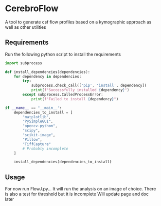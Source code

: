 # CerebroFlow
A tool to generate csf flow profiles based on a kymographic approach as well as other utilities
## Requirements
Run the following python script to install the requirements
```python
import subprocess

def install_dependencies(dependencies):
    for dependency in dependencies:
        try:
            subprocess.check_call(['pip', 'install', dependency])
            print(f"Successfully installed {dependency}")
        except subprocess.CalledProcessError:
            print(f"Failed to install {dependency}")

if __name__ == "__main__":
    dependencies_to_install = [
        "matplotlib",
        "PySimpleGUI",
        "opencv-python",
        "scipy",
        "scikit-image",
        "Pillow",
        "TiffCapture"
        # Probably incomplete
    ]

    install_dependencies(dependencies_to_install)

```

## Usage
For now run FlowJ.py...
It will run the analysis on an image of choice. There is also a test for threshold but it is incomplete
Will update page and doc later
